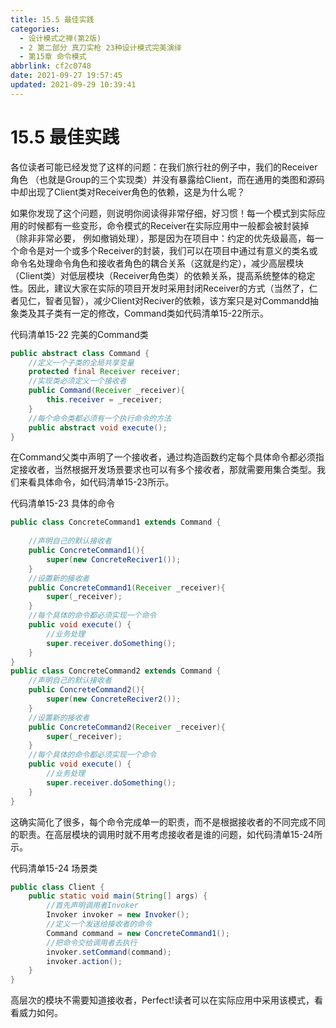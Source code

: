 ```yaml
---
title: 15.5 最佳实践
categories: 
  - 设计模式之禅(第2版)
  - 2 第二部分 真刀实枪 23种设计模式完美演绎
  - 第15章 命令模式
abbrlink: cf2c0748
date: 2021-09-27 19:57:45
updated: 2021-09-29 10:39:41
---
```

# 15.5 最佳实践
各位读者可能已经发觉了这样的问题：在我们旅行社的例子中，我们的Receiver角色 （也就是Group的三个实现类）并没有暴露给Client，而在通用的类图和源码中却出现了Client类对Receiver角色的依赖，这是为什么呢？

如果你发现了这个问题，则说明你阅读得非常仔细，好习惯！每一个模式到实际应用的时候都有一些变形，命令模式的Receiver在实际应用中一般都会被封装掉（除非非常必要， 例如撤销处理），那是因为在项目中：约定的优先级最高，每一个命令是对一个或多个Receiver的封装，我们可以在项目中通过有意义的类名或命令名处理命令角色和接收者角色的耦合关系（这就是约定），减少高层模块（Client类）对低层模块（Receiver角色类）的依赖关系，提高系统整体的稳定性。因此，建议大家在实际的项目开发时采用封闭Receiver的方式（当然了，仁者见仁，智者见智），减少Client对Reciver的依赖，该方案只是对Commandd抽象类及其子类有一定的修改，Command类如代码清单15-22所示。

代码清单15-22 完美的Command类
```java
public abstract class Command {
    //定义一个子类的全局共享变量
    protected final Receiver receiver;
    //实现类必须定义一个接收者
    public Command(Receiver _receiver){
        this.receiver = _receiver;
    }
    //每个命令类都必须有一个执行命令的方法
    public abstract void execute();
}
```
在Command父类中声明了一个接收者，通过构造函数约定每个具体命令都必须指定接收者，当然根据开发场景要求也可以有多个接收者，那就需要用集合类型。我们来看具体命令，如代码清单15-23所示。

代码清单15-23 具体的命令
```java
public class ConcreteCommand1 extends Command {
    
    //声明自己的默认接收者
    public ConcreteCommand1(){
        super(new ConcreteReciver1());
    }
    //设置新的接收者
    public ConcreteCommand1(Receiver _receiver){
        super(_receiver);
    }
    //每个具体的命令都必须实现一个命令
    public void execute() {
        //业务处理
        super.receiver.doSomething();
    }
}
public class ConcreteCommand2 extends Command {
    //声明自己的默认接收者
    public ConcreteCommand2(){
        super(new ConcreteReciver2());
    }
    //设置新的接收者
    public ConcreteCommand2(Receiver _receiver){
        super(_receiver);
    }
    //每个具体的命令都必须实现一个命令
    public void execute() {
        //业务处理
        super.receiver.doSomething();
    }
}
```
这确实简化了很多，每个命令完成单一的职责，而不是根据接收者的不同完成不同的职责。在高层模块的调用时就不用考虑接收者是谁的问题，如代码清单15-24所示。

代码清单15-24 场景类
```java
public class Client {
    public static void main(String[] args) {
        //首先声明调用者Invoker
        Invoker invoker = new Invoker();
        //定义一个发送给接收者的命令
        Command command = new ConcreteCommand1();
        //把命令交给调用者去执行
        invoker.setCommand(command);
        invoker.action();
    }
}
```
高层次的模块不需要知道接收者，Perfect!读者可以在实际应用中采用该模式，看看威力如何。

